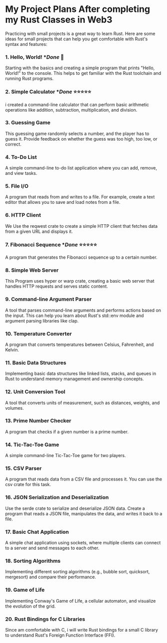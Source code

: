 # My Project Plans After completing my Rust Classes in Web3

Practicing with small projects is a great way to learn Rust. Here are some ideas for small projects that can help you get comfortable with Rust's syntax and features:

### 1. **Hello, World!** **Done* :pray:

Starting with the basics and creating a simple program that prints "Hello, World!" to the console. This helps to get familiar with the Rust toolchain and running Rust programs.

### 2. **Simple Calculator** **Done* :star::star::star::star::star:

i created a command-line calculator that can perform basic arithmetic operations like addition, subtraction, multiplication, and division.
### 3. Guessing Game
This guessing game  randomly selects a number, and the player has to guess it. Provide feedback on whether the guess was too high, too low, or correct.

### 4. To-Do List
A simple command-line to-do list application where you can add, remove, and view tasks.

### 5. File I/O
A program that reads from and writes to a file. For example, create a text editor that allows you to save and load notes from a file.

### 6. HTTP Client
We Use the reqwest crate to create a simple HTTP client that fetches data from a given URL and displays it.

### 7. Fibonacci Sequence **Done* :star::star::star::star::star:
A program that generates the Fibonacci sequence up to a certain number.
### 8. Simple Web Server
This Program uses hyper or warp crate, creating a basic web server that handles HTTP requests and serves static content.

### 9. Command-line Argument Parser
A tool that parses command-line arguments and performs actions based on the input. This can help you learn about Rust's std::env module and argument parsing libraries like clap.

### 10. Temperature Converter
A program that converts temperatures between Celsius, Fahrenheit, and Kelvin.

### 11. Basic Data Structures
Implementing  basic data structures like linked lists, stacks, and queues in Rust to understand memory management and ownership concepts.

### 12. Unit Conversion Tool
A tool that converts units of measurement, such as distances, weights, and volumes.

### 13. Prime Number Checker
A program that checks if a given number is a prime number.

### 14. Tic-Tac-Toe Game
A simple command-line Tic-Tac-Toe game for two players.

### 15. CSV Parser
A program that reads data from a CSV file and processes it. You can use the csv crate for this task.

### 16. JSON Serialization and Deserialization
Use the serde crate to serialize and deserialize JSON data. Create a program that reads a JSON file, manipulates the data, and writes it back to a file.

### 17. Basic Chat Application
A simple chat application using sockets, where multiple clients can connect to a server and send messages to each other.

### 18. Sorting Algorithms
Implementing  different sorting algorithms (e.g., bubble sort, quicksort, mergesort) and compare their performance.

### 19. Game of Life
Implementing  Conway's Game of Life, a cellular automaton, and visualize the evolution of the grid.

### 20. Rust Bindings for C Libraries
Since am comfortable with C, i will write Rust bindings for a small C library to understand Rust's Foreign Function Interface (FFI).
